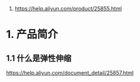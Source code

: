 1. https://help.aliyun.com/product/25855.html

# 1. 产品简介

## 1.1 什么是弹性伸缩

https://help.aliyun.com/document_detail/25857.html